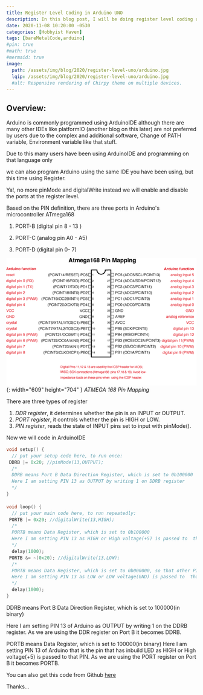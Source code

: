 ```yaml
---
title: Register Level Coding in Arduino UNO
description: In this blog post, I will be doing register level coding using Arduino UNO.
date: 2020-11-08 10:20:00 -0530
categories: [Hobbyist Haven]
tags: [bareMetalCode,arduino]
#pin: true
#math: true
#mermaid: true
image:
  path: /assets/img/blog/2020/register-level-uno/arduino.jpg
  lqip: /assets/img/blog/2020/register-level-uno/arduino.jpg
  #alt: Responsive rendering of Chirpy theme on multiple devices.
---
```


## Overview:

Arduino is commonly programmed using ArduinoIDE although there are many other IDEs like platformIO (another blog on this later) are not preferred by users due to the complex and additional software, Change of PATH variable, Environment variable like that stuff.


Due to this many users have been using ArduinoIDE and programming on that language only

we can also program Arduino using the same IDE you have been using, but this time using Register.

Ya!, no more pinMode and digitalWrite instead we will enable and disable the ports at the register level.


Based on the PIN definition, there are three ports in Arduino's microcontroller ATmega168

1. PORT-B (digital pin 8 - 13 )

1. PORT-C (analog pin A0 - A5)

1. PORT-D (digital pin 0- 7)

![ATMEGA 168 Pin Mapping](assets/img/blog/2020/register-level-uno/Atmega168PinMap.png){: width="609" height="704" }
_ATMEGA 168 Pin Mapping_

There are three types of  register

1. *DDR register*, it determines whether the pin is an INPUT or OUTPUT. 
1. *PORT register*, it controls whether the pin is HIGH or LOW. 
1. *PIN register*, reads the state of INPUT pins set to input with pinMode().


Now we will code in ArduinoIDE

```c
void setup() {
  // put your setup code here, to run once:
 DDRB |= 0x20; //pinMode(13,OUTPUT);
  /*
  DDRB means Port B Data Direction Register, which is set to 0b100000
  Here I am setting PIN 13 as OUTPUT by writing 1 on DDRB register
  */
}

void loop() {
  // put your main code here, to run repeatedly:
 PORTB |= 0x20; //digitalWrite(13,HIGH);
  /*
  PORTB means Data Register, which is set to 0b100000
  Here I am setting PIN 13 as HIGH or High voltage(+5) is passed to  that PIN
  */
  delay(1000);
 PORTB &= ~(0x20); //digitalWrite(13,LOW);
  /*
  PORTB means Data Register, which is set to 0b000000, so that other PINs are not modified
  Here I am setting PIN 13 as LOW or LOW voltage(GND) is passed to  that PIN
  */
  delay(1000);
}
```

DDRB means Port B Data Direction Register, which is set to 100000(in binary)

Here I am setting PIN 13 of Arduino as OUTPUT by writing 1 on the DDRB register. As we are using the DDR register on Port B it becomes DDRB.


PORTB means Data Register, which is set to 100000(in binary)
Here I am setting PIN 13 of Arduino that is the pin that has inbuild LED as HIGH or High voltage(+5) is passed to that PIN. As we are using the PORT register on Port B it becomes PORTB.


You can also get this code from Github [here](https://github.com/MadeByBalaji/Arduino/blob/master/BareMetalCode/LedBlink.ino)


Thanks...